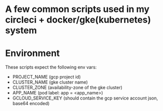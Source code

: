 # A few common scripts used in my circleci + docker/gke(kubernetes) system

# Environment
These scripts expect the following env vars:

- PROJECT_NAME (gcp project id)
- CLUSTER_NAME (gke cluster name)
- CLUSTER_ZONE (availability-zone of the gke cluster)
- APP_NAME (pod label: app = <app_name>) 
- GCLOUD_SERVICE_KEY (should contain the gcp service account json, base64 encoded)

